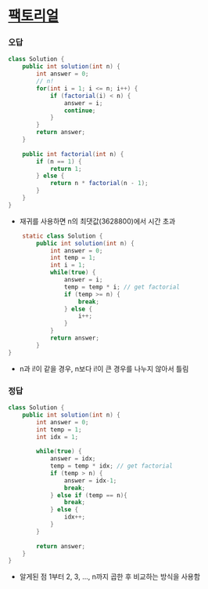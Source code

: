 # [팩토리얼](https://school.programmers.co.kr/learn/courses/30/lessons/120848)

### 오답
```java
class Solution {
    public int solution(int n) {
        int answer = 0;
        // n!
        for(int i = 1; i <= n; i++) {
            if (factorial(i) < n) {
                answer = i;
                continue;
            } 
        }
        return answer;
    }
    
    public int factorial(int n) {
        if (n == 1) {
            return 1;
        } else {
            return n * factorial(n - 1);
        }
    }
}
```
- 재귀를 사용하면 n의 최댓값(3628800)에서 시간 초과

```java
    static class Solution {
        public int solution(int n) {
            int answer = 0;
            int temp = 1;
            int i = 1;
            while(true) {
                answer = i;
                temp = temp * i; // get factorial
                if (temp >= n) {
                    break;
                } else {
                    i++;
                }
            }
            return answer;
        }
}
```
- n과 i!이 같을 경우, n보다 i!이 큰 경우를 나누지 않아서 틀림

### 정답
```java
class Solution {
    public int solution(int n) {
        int answer = 0;
        int temp = 1;
        int idx = 1;
        
        while(true) {
            answer = idx;
            temp = temp * idx; // get factorial
            if (temp > n) {
                answer = idx-1;
                break;
            } else if (temp == n){
                break;
            } else {
                idx++;
            }
        }
        
        return answer;
    }
}
```

- 알게된 점
1부터 2, 3, ..., n까지 곱한 후 비교하는 방식을 사용함
